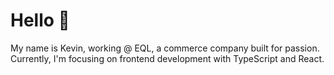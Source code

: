 # Hello 🌊

My name is Kevin, working @ EQL, a commerce company built for passion. Currently, I'm focusing on frontend development with TypeScript and React.
